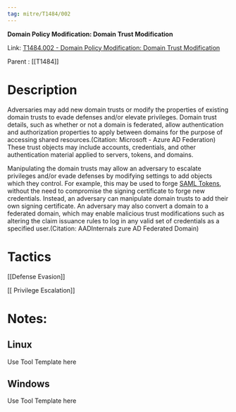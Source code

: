```yaml
---
tag: mitre/T1484/002
---
```


**Domain Policy Modification: Domain Trust Modification**

Link: [T1484.002 - Domain Policy Modification: Domain Trust Modification](https://attack.mitre.org/techniques/T1484/002)

Parent : [[T1484]]


# Description

Adversaries may add new domain trusts or modify the properties of existing domain trusts to evade defenses and/or elevate privileges. Domain trust details, such as whether or not a domain is federated, allow authentication and authorization properties to apply between domains for the purpose of accessing shared resources.(Citation: Microsoft - Azure AD Federation) These trust objects may include accounts, credentials, and other authentication material applied to servers, tokens, and domains.

Manipulating the domain trusts may allow an adversary to escalate privileges and/or evade defenses by modifying settings to add objects which they control. For example, this may be used to forge [SAML Tokens](https://attack.mitre.org/techniques/T1606/002), without the need to compromise the signing certificate to forge new credentials. Instead, an adversary can manipulate domain trusts to add their own signing certificate. An adversary may also convert a domain to a federated domain, which may enable malicious trust modifications such as altering the claim issuance rules to log in any valid set of credentials as a specified user.(Citation: AADInternals zure AD Federated Domain) 

# Tactics


[[Defense Evasion]]

[[ Privilege Escalation]]


# Notes:

## Linux

Use Tool Template here

## Windows

Use Tool Template here